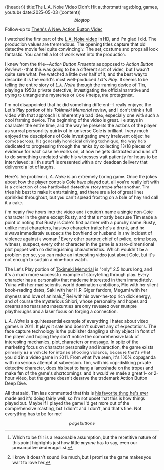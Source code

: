 ((header))
title:The L.A. Noire Video Didn’t Hit
author:matt
tags:blog, games, youtube
date:2025-05-03
((content))
$$blogtop$$

Follow-up to [There's A New Action Button Video](https://bluelander.bearblog.dev/theres-a-new-action-button-video/)

I watched the first part of the [L.A. Noire video](https://www.youtube.com/watch?v=Fi2d7mN-EzU) in HD, and I'm glad I did. The production values are tremendous. The opening titles capture that old detective movie feel quite convincingly. The set, costume and props all look fantastic. You can tell a lot of work went into the production.

I knew from the title--*Action Button Presents* as opposed to *Action Button Reviews*--that this was going to be a different sort of video, but I wasn't quite sure what. I've watched a little over half of it, and the best way to describe it is the world's most well-produced *Let's Play*. It seems to be telling the entire story of *L.A. Noire* through the framing device of Tim, playing a 1950s private detective, investigating the official narrative and trying to untangle the mysteries of Cole Phelps, the protagonist.

I'm not disappointed that he did something different--I really enjoyed the Let's Play portion of his *Tokimeki Memorial* review, and I don't think a full video with that approach is inherently a bad idea, especially one with such a cool framing device. The beginning of the video is great. He stays in character the entire time, and the way he presents the actions of the player as surreal personality quirks of in-universe Cole is brilliant. I very much enjoyed the descriptions of Cole investigating every irrelevent object he comes across, his generally homicidal driving technique, the way he's dedicated to progressing through the ranks by collecting 18/18 pieces of evidence for each case he works on, at how he gets distracted and runs off to do something unrelated while his witnesses wait patiently for hours to be interviewed: all this stuff is presented with a dry, deadpan delivery that delivered a lot of laughs.

Here's the problem: *L.A. Noire* is an extremely boring game. Once the jokes about how the player controls Cole have played out, all you're really left with is a collection of one hardboiled detective story trope after another. Tim tries his best to make it entertaining, and there are a lot of great lines sprinkled throughout, but you can't spread frosting on a bale of hay and call it a cake. 

I'm nearly five hours into the video and I couldn't name a single non-Cole character in the game except Rusty, and that's mostly because Tim made a point of noting that Rusty is Cole's first partner with a punchy name. Rusty, unlike most characters, has two character traits: he's a drunk, and he always immediately suspects the boyfriend or husband in any incident of violence against a woman.[^rusty] Every other partner, chief of police, crime boss, witness, suspect, every other character in the game is a zero-dimensional plot puppet with no distinguishing characteristics. Which wouldn't be a problem per se, you can make an interesting video just about Cole, but it's not enough to sustain a nine-hour watch.

The Let's Play portion of [Tokimeki Memorial](https://www.youtube.com/watch?v=xb-DtICmPTY) is "only" 2.5 hours long, and it's a much more successful example of storytelling through play. Every character has a personality that made me interested in them immediately. Yuina with her mad scientist world domination ambitions, Mio with her silent book-reading dates, Saki with her H.R. Giger fandom, Megumi with her shyness and love of animals,[^megumi] Rei with his over-the-top rich dick energy, and of course the mysterious Shiori, whose personality and hopes and dreams and fears and insecurities are only revealed over multiple playthroughs and a laser focus on forging a connection.

*L.A. Noire* is a quintessential example of everything I hated about video games in 2011. It plays it safe and doesn't subvert any of expectations. The face capture technology is the publisher dangling a shiny object in front of the player and hoping they don't notice the comprehensive lack of interesting mechanics, plot, characters or message. In spite of the marketing focus on character personality and interaction, the game exists primarily as a vehicle for intense shooting violence, because that's what you did in a video game in 2011. From what I've seen, it's 100% copaganda with no serious attempt at subversion. Tim, with his cop-disliking private detective character, does his best to hang a lampshade on the tropes and make fun of the game's shortcomings, and it would've made a great 1- or 2-hour video, but the game doesn't deserve the trademark Action Button Deep Dive.

All that said, Tim has commented that this is [his favorite thing he's ever made](https://www.youtube.com/watch?v=Fi2d7mN-EzU&lc=UgxbkMU2-SpiBuKdiNV4AaABAg) and it's doing fairly well, so I'm not upset that this is how things played out. Maybe if I played the game I'd get more out of the comprehensive roasting, but I didn't and I don't, and that's fine. Not everything has to be for me!

[^rusty]: Which to be fair is a reasonable assumption, but the repetitive nature of this point highlights just how little *anyone* has to say, even our presumptive deuteragoinst. 

[^megumi]: I know it doesn't sound like much, but I promise the game makes you want to love her.

$$pagebuttons$$